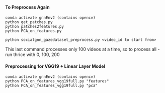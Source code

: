 #### To Preprocess Again
  ```
  conda activate gnnEnv2 (contains opencv)
  python get_patches.py
  python patches2features.py
  python PCA_on_features.py
  ```
  ```
  python socialgnn_gazedataset_preprocess.py <video_id to start from> 
  ```
  This last command processes only 100 videos at a time, so to process all - run thrice with 0, 100, 200


  #### Preprocessing for VGG19 + Linear Layer Model
  ```
  conda activate gnnEnv2 (contains opencv)
  python PCA_on_features_vgg19full.py "features"
  python PCA_on_features_vgg19full.py "pca"

